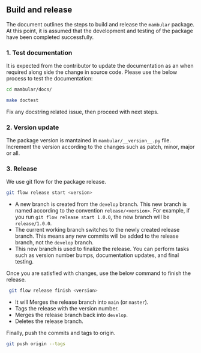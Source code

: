 ## Build and release

The document outlines the steps to build and release the `mambular` package. At this point, it is assumed that the development and testing of the package have been completed successfully.

### 1. Test documentation
It is expected from the contributor to update the documentation as an when required along side the change in source code. Please use the below process to test the documentation:

```sh
cd mambular/docs/

make doctest
```
Fix any docstring related issue, then proceed with next steps.

### 2. Version update
The package version is mantained in `mambular/__version__.py` file. Increment the version according to the changes such as patch, minor, major or all.

### 3. Release
We use git flow for the package release. 

```sh
git flow release start <version>
```
- A new branch is created from the `develop` branch. This new branch is named according to the convention `release/<version>`. For example, if you run `git flow release start 1.0.0`, the new branch will be `release/1.0.0`.
- The current working branch switches to the newly created release branch. This means any new commits will be added to the release branch, not the `develop` branch.
- This new branch is used to finalize the release. You can perform tasks such as version number bumps, documentation updates, and final testing.

Once you are satisfied with changes, use the below command to finish the release.
```sh
 git flow release finish <version>
```

- It will Merges the release branch into `main` (or `master`).
- Tags the release with the version number.
- Merges the release branch back into `develop`.
- Deletes the release branch.

Finally, push the commits and tags to origin.

```sh
git push origin --tags
```





